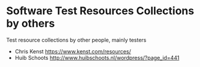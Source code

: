 # Software Test Resources Collections by others
Test resource collections by other people, mainly testers

* Chris Kenst https://www.kenst.com/resources/
* Huib Schoots http://www.huibschoots.nl/wordpress/?page_id=441
